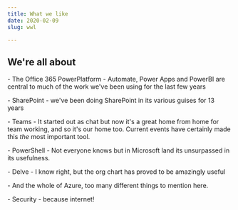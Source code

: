 ```yaml
---
title: What we like
date: 2020-02-09
slug: wwl

---
```

## We're all about

\- The Office 365 PowerPlatform - Automate, Power Apps and PowerBI are central to much of the work we've been using for the last few years

\- SharePoint - we've been doing SharePoint in its various guises for 13 years

\- Teams - It started out as chat but now it's a great home from home for team working, and so it's our home too. Current events have certainly made this _the_ most important tool.

\- PowerShell - Not everyone knows but in Microsoft land its unsurpassed in its usefulness.

\- Delve - I know right, but the org chart has proved to be amazingly useful

\- And the whole of Azure, too many different things to mention here.

\- Security - because internet!